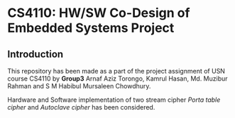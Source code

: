# CS4110: HW/SW Co-Design of Embedded Systems Project


## Introduction
This repository has been made as a part of the project assignment of USN course CS4110 by **Group3** Arnaf Aziz Torongo, Kamrul Hasan, Md. Muzibur Rahman and S M Habibul Mursaleen Chowdhury.

Hardware and Software implementation of two stream cipher *Porta table cipher* and *Autoclave cipher* has been considered.

